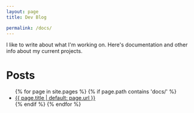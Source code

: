 ```yaml
---
layout: page
title: Dev Blog

permalink: /docs/
---
```


I like to write about what I'm working on. Here's documentation and other info about my current projects.

# Posts

<ul>
  {% for page in site.pages %}
    {% if page.path contains 'docs/' %}
      <li><a href="{{ page.url }}">{{ page.title | default: page.url }}</a></li>
    {% endif %}
  {% endfor %}
</ul>